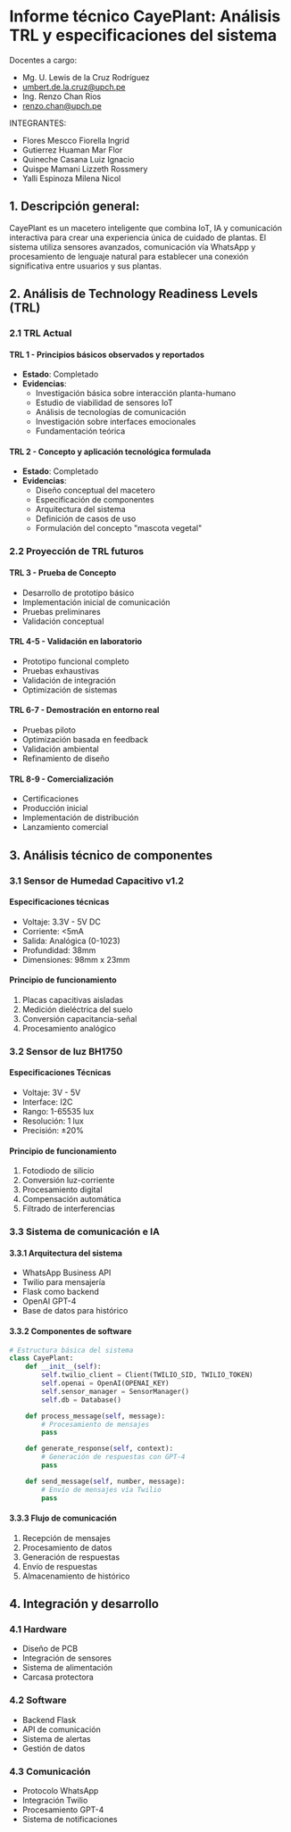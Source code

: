 # Informe técnico CayePlant: Análisis TRL y especificaciones del sistema

Docentes a cargo:
* Mg. U. Lewis de la Cruz Rodríguez
* umbert.de.la.cruz@upch.pe
* Ing. Renzo Chan Rios
* renzo.chan@upch.pe

INTEGRANTES:
* Flores Mescco Fiorella Ingrid
* Gutierrez Huaman Mar Flor
* Quineche Casana Luiz Ignacio
* Quispe Mamani Lizzeth Rossmery
* Yalli Espinoza Milena Nicol

## 1. Descripción general:
CayePlant es un macetero inteligente que combina IoT, IA y comunicación interactiva para crear una experiencia única de cuidado de plantas. El sistema utiliza sensores avanzados, comunicación vía WhatsApp y procesamiento de lenguaje natural para establecer una conexión significativa entre usuarios y sus plantas.

## 2. Análisis de Technology Readiness Levels (TRL)

### 2.1 TRL Actual

#### TRL 1 - Principios básicos observados y reportados
- **Estado**: Completado
- **Evidencias**:
  - Investigación básica sobre interacción planta-humano
  - Estudio de viabilidad de sensores IoT
  - Análisis de tecnologías de comunicación
  - Investigación sobre interfaces emocionales
  - Fundamentación teórica

#### TRL 2 - Concepto y aplicación tecnológica formulada
- **Estado**: Completado
- **Evidencias**:
  - Diseño conceptual del macetero
  - Especificación de componentes
  - Arquitectura del sistema
  - Definición de casos de uso
  - Formulación del concepto "mascota vegetal"

### 2.2 Proyección de TRL futuros

#### TRL 3 - Prueba de Concepto
- Desarrollo de prototipo básico
- Implementación inicial de comunicación
- Pruebas preliminares
- Validación conceptual

#### TRL 4-5 - Validación en laboratorio
- Prototipo funcional completo
- Pruebas exhaustivas
- Validación de integración
- Optimización de sistemas

#### TRL 6-7 - Demostración en entorno real
- Pruebas piloto
- Optimización basada en feedback
- Validación ambiental
- Refinamiento de diseño

#### TRL 8-9 - Comercialización
- Certificaciones
- Producción inicial
- Implementación de distribución
- Lanzamiento comercial

## 3. Análisis técnico de componentes

### 3.1 Sensor de Humedad Capacitivo v1.2

#### Especificaciones técnicas
- Voltaje: 3.3V - 5V DC
- Corriente: <5mA
- Salida: Analógica (0-1023)
- Profundidad: 38mm
- Dimensiones: 98mm x 23mm

#### Principio de funcionamiento
1. Placas capacitivas aisladas
2. Medición dieléctrica del suelo
3. Conversión capacitancia-señal
4. Procesamiento analógico

### 3.2 Sensor de luz BH1750

#### Especificaciones Técnicas
- Voltaje: 3V - 5V
- Interface: I2C
- Rango: 1-65535 lux
- Resolución: 1 lux
- Precisión: ±20%

#### Principio de funcionamiento
1. Fotodiodo de silicio
2. Conversión luz-corriente
3. Procesamiento digital
4. Compensación automática
5. Filtrado de interferencias

### 3.3 Sistema de comunicación e IA

#### 3.3.1 Arquitectura del sistema
- WhatsApp Business API
- Twilio para mensajería
- Flask como backend
- OpenAI GPT-4
- Base de datos para histórico

#### 3.3.2 Componentes de software
```python
# Estructura básica del sistema
class CayePlant:
    def __init__(self):
        self.twilio_client = Client(TWILIO_SID, TWILIO_TOKEN)
        self.openai = OpenAI(OPENAI_KEY)
        self.sensor_manager = SensorManager()
        self.db = Database()

    def process_message(self, message):
        # Procesamiento de mensajes
        pass

    def generate_response(self, context):
        # Generación de respuestas con GPT-4
        pass

    def send_message(self, number, message):
        # Envío de mensajes vía Twilio
        pass
```

#### 3.3.3 Flujo de comunicación
1. Recepción de mensajes
2. Procesamiento de datos
3. Generación de respuestas
4. Envío de respuestas
5. Almacenamiento de histórico

## 4. Integración y desarrollo

### 4.1 Hardware
- Diseño de PCB
- Integración de sensores
- Sistema de alimentación
- Carcasa protectora

### 4.2 Software
- Backend Flask
- API de comunicación
- Sistema de alertas
- Gestión de datos

### 4.3 Comunicación
- Protocolo WhatsApp
- Integración Twilio
- Procesamiento GPT-4
- Sistema de notificaciones
